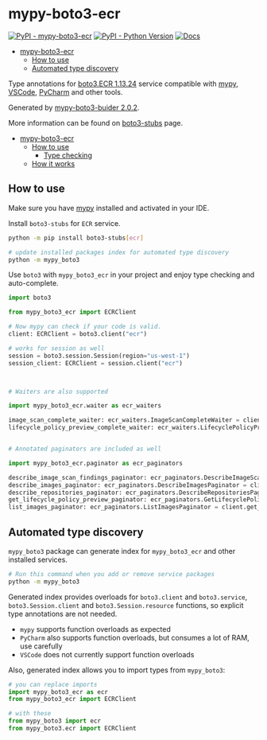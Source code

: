# mypy-boto3-ecr

[![PyPI - mypy-boto3-ecr](https://img.shields.io/pypi/v/mypy-boto3-ecr.svg?color=blue)](https://pypi.org/project/mypy-boto3-ecr)
[![PyPI - Python Version](https://img.shields.io/pypi/pyversions/mypy-boto3-ecr.svg?color=blue)](https://pypi.org/project/mypy-boto3-ecr)
[![Docs](https://img.shields.io/readthedocs/mypy-boto3-builder.svg?color=blue)](https://mypy-boto3-builder.readthedocs.io/)

- [mypy-boto3-ecr](#mypy-boto3-ecr)
  - [How to use](#how-to-use)
  - [Automated type discovery](#automated-type-discovery)


Type annotations for
[boto3.ECR 1.13.24](https://boto3.amazonaws.com/v1/documentation/api/1.13.24/reference/services/ecr.html#ECR) service
compatible with [mypy](https://github.com/python/mypy), [VSCode](https://code.visualstudio.com/),
[PyCharm](https://www.jetbrains.com/pycharm/) and other tools.

Generated by [mypy-boto3-buider 2.0.2](https://github.com/vemel/mypy_boto3_builder).

More information can be found on [boto3-stubs](https://pypi.org/project/boto3-stubs/) page.

- [mypy-boto3-ecr](#mypy-boto3-ecr)
  - [How to use](#how-to-use)
    - [Type checking](#type-checking)
  - [How it works](#how-it-works)

## How to use

Make sure you have [mypy](https://github.com/python/mypy) installed and activated in your IDE.

Install `boto3-stubs` for `ECR` service.

```bash
python -m pip install boto3-stubs[ecr]

# update installed packages index for automated type discovery
python -m mypy_boto3
```

Use `boto3` with `mypy_boto3_ecr` in your project and enjoy type checking and auto-complete.

```python
import boto3

from mypy_boto3_ecr import ECRClient

# Now mypy can check if your code is valid.
client: ECRClient = boto3.client("ecr")

# works for session as well
session = boto3.session.Session(region="us-west-1")
session_client: ECRClient = session.client("ecr")



# Waiters are also supported

import mypy_boto3_ecr.waiter as ecr_waiters

image_scan_complete_waiter: ecr_waiters.ImageScanCompleteWaiter = client.get_waiter("image_scan_complete")
lifecycle_policy_preview_complete_waiter: ecr_waiters.LifecyclePolicyPreviewCompleteWaiter = client.get_waiter("lifecycle_policy_preview_complete")


# Annotated paginators are included as well

import mypy_boto3_ecr.paginator as ecr_paginators

describe_image_scan_findings_paginator: ecr_paginators.DescribeImageScanFindingsPaginator = client.get_paginator("describe_image_scan_findings")
describe_images_paginator: ecr_paginators.DescribeImagesPaginator = client.get_paginator("describe_images")
describe_repositories_paginator: ecr_paginators.DescribeRepositoriesPaginator = client.get_paginator("describe_repositories")
get_lifecycle_policy_preview_paginator: ecr_paginators.GetLifecyclePolicyPreviewPaginator = client.get_paginator("get_lifecycle_policy_preview")
list_images_paginator: ecr_paginators.ListImagesPaginator = client.get_paginator("list_images")
```

## Automated type discovery

`mypy_boto3` package can generate index for `mypy_boto3_ecr` and other installed services.

```bash
# Run this command when you add or remove service packages
python -m mypy_boto3
```

Generated index provides overloads for `boto3.client` and `boto3.service`,
`boto3.Session.client` and `boto3.Session.resource` functions,
so explicit type annotations are not needed.

- `mypy` supports function overloads as expected
- `PyCharm` also supports function overloads, but consumes a lot of RAM, use carefully
- `VSCode` does not currently support function overloads

Also, generated index allows you to import types from `mypy_boto3`:

```python
# you can replace imports
import mypy_boto3_ecr as ecr
from mypy_boto3_ecr import ECRClient

# with these
from mypy_boto3 import ecr
from mypy_boto3.ecr import ECRClient
```
